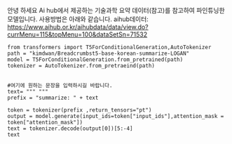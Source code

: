 안녕 하세요 Ai hub에서 제공하는 기술과학 요약 데이터(참고)를 참고하여 파인튜닝한 모델입니다. 
사용방법은 아래와 같습니다. 
aihub데이터: https://www.aihub.or.kr/aihubdata/data/view.do?currMenu=115&topMenu=100&dataSetSn=71532


```
from transformers import T5ForConditionalGeneration,AutoTokenizer
path = "kimdwan/Breadcrumbst5-base-korean-summarize-LOGAN"
model = T5ForConditionalGeneration.from_pretrained(path)
tokenizer = AutoTokenizer.from_pretraeind(path)


#여기에 원하는 문장을 입력하시길 바랍니다. 
text= """ """
prefix = "summarize: " + text

token = tokenizer(prefix ,return_tensors="pt")
output = model.generate(input_ids=token["input_ids"],attention_mask = token["attention_mask"])
text = tokenizer.decode(output[0])[5:-4]
text
```

